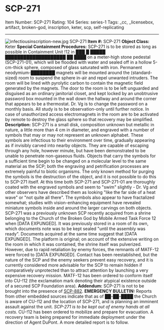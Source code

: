 # SCP-271
Item Number: SCP-271
Rating: 104
Series: series-1
Tags: _cc, _licensebox, artifact, broken-god, inscription, keter, scp, self-replicating

---

![infectiousinscription-new.jpg](https://scp-wiki.wdfiles.com/local--files/scp-271/infectiousinscription-new.jpg)
SCP-271
**Item #:** SCP-271
**Object Class:** Keter
**Special Containment Procedures:** SCP-271 is to be stored as long as possible in Containment Unit !12 in ███ █ █████ ████████████████████ ██ ████ on a meter-high stone pedestal (SCP-271-01), which will be flooded with water and sealed off in a hollow 5-cm-thick sphere, composed of glass saturated with iron. Permanent neodymium-████████ magnets will be mounted around the (standard-sized) room to suspend the sphere in-air and repel unwanted intruders. The room will be lined with pyrolytic carbon to contain the magnetic field generated by the magnets. The door to the room is to be left unguarded and disguised as an ordinary janitorial closet, and kept locked by an unobtrusive password box mounted in the wall down the hallway and around the corner that appears to be a thermostat. Dr. Vg is to change the password on a monthly basis. All study is to be observation-only until further notice. In case of unauthorized access electromagnets in the room are to be activated by remote to destroy the glass sphere so that recovery may be simplified.
**Description:** SCP-271 is a small disk, composition unknown but metallic in nature, a little more than 4 cm in diameter, and engraved with a number of symbols that may or may not represent an unknown alphabet. These symbols are infectious to their environment over time, gradually appearing as if invisibly carved into nearby objects. They are capable of escaping through any hole, however minute, but have been demonstrated to be unable to penetrate non-gaseous fluids. Objects that carry the symbols for a sufficient time begin to be changed on a molecular level to the same material as the SCP; both the engraving and petrification processes are extremely painful to biotic organisms. The only known method for purging the symbols is the destruction of the object, and it is not possible to do this to SCP-271 itself.
At this time both SCP-271 and SCP-271-01 are thoroughly coated with the engraved symbols and seem to "swim" slightly - Dr. Vg and other observers have described them as looking "like the far side of a heat wave" or "not quite all there". The symbols also appear to have fractalized somewhat; studies with vision-enhancing equipment have revealed miniature symbols inside and around the larger carvings on both objects.
SCP-271 was a previously unknown SCP recently acquired from a shrine belonging to the Church of the Broken God by Mobile Armed Task Force 12 when [DATA EXPUNGED]. It was previously stored in a room of its own, which documents note was to be kept sealed "until the assembly was ready". Documents acquired at the same time suggest that [DATA EXPUNGED]. The platform is original; on account of the extensive writing on the room in which it was contained, the shrine itself was pulverized. However, due to rapid retaliation by enemy forces, the remnants of MATF-12 were forced to [DATA EXPUNGED]. Contact has been reestablished, but the nature of the SCP and the enemy seekers prevent easy recovery, and it is currently considered more advisable for the SCP to remain hidden if comparatively unprotected than to attract attention by launching a very expensive recovery mission. MATF-12 has been ordered to conform itself into CU-!12 (the exclamation mark denoting their atypical existence outside of a secured SCP Foundation area).
**Addendum:** SCP-271 is not to be brought into the presence of [SCP-882](/scp-882).
**EMERGENCY BULLETIN:** Reports from other embedded sources indicate that as of ██-██-████ the Church is aware of CU-!12 and the location of SCP-271, and is planning an imminent assault against the unit. _SCP-271 is to be kept out of enemy hands at all costs._ CU-!12 has been ordered to mobilize and prepare for evacuation. A recovery team is being prepared for immediate deployment under the direction of Agent DuPont. A more detailed report is to follow.